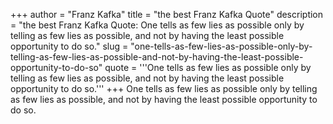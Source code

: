 +++
author = "Franz Kafka"
title = "the best Franz Kafka Quote"
description = "the best Franz Kafka Quote: One tells as few lies as possible only by telling as few lies as possible, and not by having the least possible opportunity to do so."
slug = "one-tells-as-few-lies-as-possible-only-by-telling-as-few-lies-as-possible-and-not-by-having-the-least-possible-opportunity-to-do-so"
quote = '''One tells as few lies as possible only by telling as few lies as possible, and not by having the least possible opportunity to do so.'''
+++
One tells as few lies as possible only by telling as few lies as possible, and not by having the least possible opportunity to do so.

